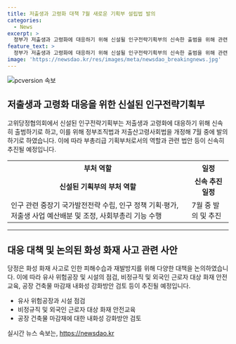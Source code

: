 ```yaml
---
title: 저출생과 고령화 대책 7월 새로운 기획부 설립법 발의
categories:
  - News
excerpt: >
  정부가 저출생과 고령화에 대응하기 위해 신설될 인구전략기획부의 신속한 출범을 위해 관련 법안을 7월 중 발의하기로 결정했다. 이에 대한 고위당정협의회가 열린 서울 종로구에서 통과되었으며, 부총리급 기획부처 신설과 정부조직법 개정안 및 저출산·고령사회 기본법 개정안이 이에 포함된다. 신설될 기획부는 인구 관련 국가발전전략 수립, 정책 기획·평가, 예산배분 및 조정 등의 업무를 담당하며, 관계부처는 정책과 사업을 담당할 계획이다. 추가로 화성 화재 사고 피해수습 및 재발방지 대책도 논의되었다. 
feature_text: >
  정부가 저출생과 고령화에 대응하기 위해 신설될 인구전략기획부의 신속한 출범을 위해 관련 법안을 7월 중 발의하기로 결정했다. 이에 대한 고위당정협의회가 열린 서울 종로구에서 통과되었으며, 부총리급 기획부처 신설과 정부조직법 개정안 및 저출산·고령사회 기본법 개정안이 이에 포함된다. 신설될 기획부는 인구 관련 국가발전전략 수립, 정책 기획·평가, 예산배분 및 조정 등의 업무를 담당하며, 관계부처는 정책과 사업을 담당할 계획이다. 추가로 화성 화재 사고 피해수습 및 재발방지 대책도 논의되었다. 
image: 'https://newsdao.kr/res/images/meta/newsdao_breakingnews.jpg'
---
```


<p><img src="https://newsdao.kr/res/images/meta/newsdao_breakingnews.jpg" alt="pcversion 속보" /></p>

<h2 data-ke-size="size26">저출생과 고령화 대응을 위한 신설된 인구전략기획부</h2>

<p data-ke-size="size16">고위당정협의회에서 신설된 인구전략기획부는 저출생과 고령화에 대응하기 위해 신속히 출범하기로 하고, 이를 위해 정부조직법과 저출산고령사회법을 개정해 7월 중에 발의하기로 하였습니다. 이에 따라 부총리급 기획부처로서의 역할과 관련 법안 등이 신속히 추진될 예정입니다.</p>

<table>
  <tr>
    <th>부처 역할</th>
    <th>일정</th>
  </tr>
  <tr>
    <td style="text-align: center; height: 17px;"><b>신설된 기획부의 부처 역할</b></td>
    <td style="text-align: center; height: 17px;"><b>신속 추진 일정</b></td>
  </tr>
  <tr>
    <td>인구 관련 중장기 국가발전전략 수립, 인구 정책 기획·평가, 저출생 사업 예산배분 및 조정, 사회부총리 기능 수행</td>
    <td>7월 중 발의 및 추진</td>
  </tr>
</table>

<hr>

<h2 data-ke-size="size26">대응 대책 및 논의된 화성 화재 사고 관련 사안</h2>

<p data-ke-size="size16">당정은 화성 화재 사고로 인한 피해수습과 재발방지를 위해 다양한 대책을 논의하였습니다. 이에 따라 유사 위험공장 및 시설의 점검, 비정규직 및 외국인 근로자 대상 화재 안전교육, 공장 건축물 마감재 내화성 강화방안 검토 등이 추진될 예정입니다.</p>

<ul>
  <li>유사 위험공장과 시설 점검</li>
  <li>비정규직 및 외국인 근로자 대상 화재 안전교육</li>
  <li>공장 건축물 마감재에 대한 내화성 강화방안 검토</li>
</ul>
실시간 뉴스 속보는, <a href="https://newsdao.kr" rel="dofollow">https://newsdao.kr</a>


